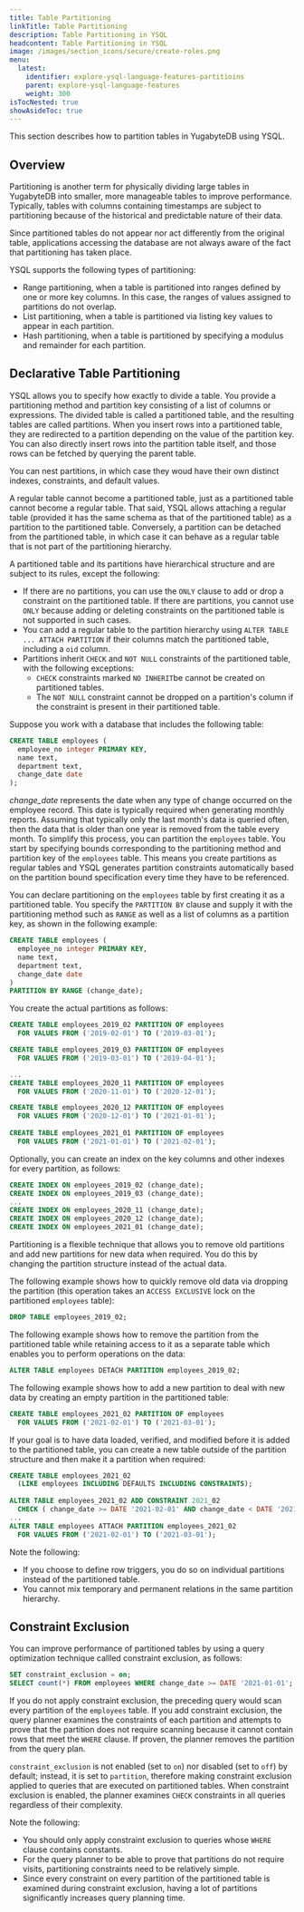 ```yaml
---
title: Table Partitioning
linkTitle: Table Partitioning
description: Table Partitioning in YSQL
headcontent: Table Partitioning in YSQL
image: /images/section_icons/secure/create-roles.png
menu:
  latest:
    identifier: explore-ysql-language-features-partitioins
    parent: explore-ysql-language-features
    weight: 300
isTocNested: true
showAsideToc: true
---
```


This section describes how to partition tables in YugabyteDB using YSQL.

## Overview

Partitioning is another term for physically dividing large tables in YugabyteDB into smaller, more manageable tables to improve performance. Typically, tables with columns containing timestamps are subject to partitioning because of the historical and predictable nature of their data.

Since partitioned tables do not appear nor act differently from the original table, applications accessing the database are not always aware of the fact that partitioning has taken place.

YSQL supports the following types of partitioning:

- Range partitioning, when a table is partitioned into ranges defined by one or more key columns. In this case, the ranges of values assigned to partitions do not overlap.
- List partitioning, when a table is partitioned via listing key values to appear in each partition.
- Hash partitioning, when a table is partitioned by specifying a modulus and remainder for each  partition.

## Declarative Table Partitioning

YSQL allows you to specify how exactly to divide a table. You provide a partitioning method and partition key consisting of a list of columns or expressions. The divided table is called a partitioned table, and the resulting tables are called partitions. When you insert rows into a partitioned table, they are redirected to a partition depending on the value of the partition key. You can also directly insert rows into the partition table itself, and those rows can be fetched by querying the parent table.

You can nest partitions, in which case they woud have their own distinct indexes, constraints, and default values.

A regular table cannot become a partitioned table, just as a partitioned table cannot become a regular table. That said, YSQL allows attaching a regular table (provided it has the same schema as that of the partitioned table) as a partition to the partitioned  table. Conversely, a partition can be detached from the partitioned table, in which case it can behave as a regular table that is not part of the partitioning hierarchy.

A partitioned table and its partitions have hierarchical structure and are subject to its rules, except the following:

- If there are no partitions, you can use the `ONLY` clause to add or drop a constraint on the partitioned table. If there are partitions, you cannot use `ONLY` because adding or deleting constraints on the  partitioned table is not supported in such cases.
- You can add a regular table to the partition hierarchy using `ALTER TABLE ... ATTACH PARTITION` if their columns match the partitioned table, including a `oid` column.
- Partitions inherit `CHECK` and `NOT NULL` constraints of the partitioned table, with the following exceptions: 
  - `CHECK` constraints marked `NO INHERIT`be cannot be created on partitioned tables.
  - The `NOT NULL` constraint cannot be dropped on a partition's column if the constraint is present in their partitioned table.

Suppose you work with a database that includes the following table:

```sql
CREATE TABLE employees (
  employee_no integer PRIMARY KEY,
  name text,
  department text,
  change_date date
);
```

*change_date* represents the date when any type of change occurred on the employee record. This date is typically required when generating monthly reports. Assuming that typically only the last month's data is queried often, then the data that is older than one year is removed from the table every month. To simplify this process, you can partition the `employees` table. You start by specifying bounds corresponding to the partitioning method and partition key of the `employees` table. This means you create partitions as regular tables and YSQL generates partition constraints automatically based on the partition bound specification every time they have to be referenced.

You can declare partitioning on the `employees` table by first creating it as a partitioned table. You specify the `PARTITION BY` clause and supply it with the partitioning method such as `RANGE`  as well as a list of columns as a partition key, as shown in the following example:

```sql
CREATE TABLE employees (
  employee_no integer PRIMARY KEY,
  name text,
  department text,
  change_date date
) 
PARTITION BY RANGE (change_date);
```

You create the actual partitions as follows:

```sql
CREATE TABLE employees_2019_02 PARTITION OF employees
  FOR VALUES FROM ('2019-02-01') TO ('2019-03-01');

CREATE TABLE employees_2019_03 PARTITION OF employees
  FOR VALUES FROM ('2019-03-01') TO ('2019-04-01');

...
CREATE TABLE employees_2020_11 PARTITION OF employees
  FOR VALUES FROM ('2020-11-01') TO ('2020-12-01');

CREATE TABLE employees_2020_12 PARTITION OF employees
  FOR VALUES FROM ('2020-12-01') TO ('2021-01-01');
  
CREATE TABLE employees_2021_01 PARTITION OF employees
  FOR VALUES FROM ('2021-01-01') TO ('2021-02-01');
```

Optionally, you can create an index on the key columns and other indexes for every partition, as follows:

```sql
CREATE INDEX ON employees_2019_02 (change_date);
CREATE INDEX ON employees_2019_03 (change_date);
...
CREATE INDEX ON employees_2020_11 (change_date);
CREATE INDEX ON employees_2020_12 (change_date);
CREATE INDEX ON employees_2021_01 (change_date);
```

Partitioning is a flexible technique that allows you to remove old partitions and add new partitions for  new data when required. You do this by changing the partition structure instead of the actual data.

The following example shows how to quickly remove old data via dropping the partition (this operation takes an `ACCESS EXCLUSIVE` lock on the partitioned `employees` table):

```sql
DROP TABLE employees_2019_02;
```

The following example shows how to remove the partition from the partitioned table while retaining access to it as a separate table which enables you to perform operations on the data:

```sql
ALTER TABLE employees DETACH PARTITION employees_2019_02;
```

The following example shows how to add a new partition to deal with new data by creating an empty partition in the partitioned table:

```sql
CREATE TABLE employees_2021_02 PARTITION OF employees
  FOR VALUES FROM ('2021-02-01') TO ('2021-03-01');
```

If your goal is to have data loaded, verified, and modified before it is added to the partitioned table, you can create a new table outside of the partition structure and then make it a partition when required:

```sql
CREATE TABLE employees_2021_02
  (LIKE employees INCLUDING DEFAULTS INCLUDING CONSTRAINTS);
  
ALTER TABLE employees_2021_02 ADD CONSTRAINT 2021_02
  CHECK ( change_date >= DATE '2021-02-01' AND change_date < DATE '2021-03-01' );
...
ALTER TABLE employees ATTACH PARTITION employees_2021_02
  FOR VALUES FROM ('2021-02-01') TO ('2021-03-01');
```

Note the following:

- If you choose to define row triggers, you do so on individual partitions instead of the partitioned table.
- You cannot mix temporary and permanent relations in the same partition hierarchy.

## Constraint Exclusion

You can improve performance of partitioned tables by using a query optimization technique callled constraint exclusion, as follows:

```sql
SET constraint_exclusion = on;
SELECT count(*) FROM employees WHERE change_date >= DATE '2021-01-01';
```

If you do not apply constraint exclusion, the preceding query would scan every partition of the `employees` table. If you add constraint exclusion, the query planner examines the constraints of each partition and attempts to prove that the partition does not require scanning because it cannot contain rows that meet the `WHERE` clause. If proven, the planner removes the partition from the query plan.

`constraint_exclusion` is not enabled (set to `on`) nor disabled (set to `off`) by default; instead, it is set to `partition`, therefore making constraint exclusion applied to queries that are executed on partitioned tables. When constraint exclusion is enabled, the planner examines `CHECK` constraints in all queries regardless of their complexity.

Note the following:

- You should only apply constraint exclusion to queries whose  `WHERE` clause contains constants.
- For the query planner to be able to prove that partitions do not require visits, partitioning constraints need to be relatively simple.
- Since every constraint on every partition of the partitioned table is examined during constraint exclusion, having a lot of partitions significantly increases query planning time.